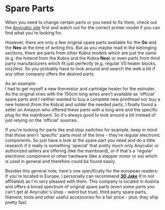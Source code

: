 <link rel=”manifest” href=”docs/manifest.webmanifest”>

# Spare Parts
When you need to change certain parts or you need to fix them, check out the [Anycubic site](https://www.anycubic.com/collections/for-kobra-series) first and watch out for the correct printer model if you can find what you're looking for.  
  
However, there are only a few original spare parts available for the **Go** and the **Neo** at the time of writing this. But as you maybe read in the belonging sections, there are parts from other Kobra models which are just the same (e.g. the hotend from the Kobra and the Kobra **Neo**) or even parts from third party manufacturers which fit just perfectly (e.g. regular V5 heater blocks, nozzles). So you probably have to look around and search the web a bit if any other company offers the desired parts.  
  
As an example:  
I had to get myself a new thermistor and cartridge heater for the extruder. As the original ones with the 150cm long wires aren't available as 'official' spare parts and I neither wanted to buy a complete new printhead nor buy a new hotend (from the Kobra) and solder the needed parts, I finally found a seller on Amazon who offered these parts with a long wire and the specific plug for the mainboard. So it's always good to look around a bit instead of just relying on the 'official' sources..  
  
If you're looking for parts like end stop switches for example, keep in mind that those aren't 'specific' parts most of the time - they're regular electronic components. So just have a look at the spare part you need and do a little research if it really is something 'special' that pretty much only Anycubic or authorized sellers are offering (like the mainboard), or if that's a 'regular' electronic component or other hardware (like a stepper motor or so) which is used in general and therefore could be found easily.  
  
Besides this general note, here's one specifically for the european readers: If you're located in Europe, I personally can recommend **[3D Jake](https://www.3djake.com)** (I'm not affiliated) as I'm very pleased with them. This company is located in Austria and offers a broad spectrum of original spare parts (even some parts you can't get at Anycubic's shop - weird but true), third party spare parts, filament, tools and other useful accessories for a fair price - plus: they ship pretty fast.  

